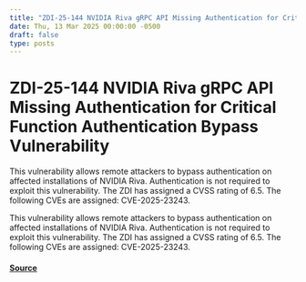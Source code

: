 ```yaml
---
title: "ZDI-25-144 NVIDIA Riva gRPC API Missing Authentication for Critical Function Authentication Bypass Vulnerability"
date: Thu, 13 Mar 2025 00:00:00 -0500
draft: false
type: posts
---
```

# ZDI-25-144 NVIDIA Riva gRPC API Missing Authentication for Critical Function Authentication Bypass Vulnerability





This vulnerability allows remote attackers to bypass authentication on affected installations of NVIDIA Riva. Authentication is not required to exploit this vulnerability. The ZDI has assigned a CVSS rating of 6.5. The following CVEs are assigned: CVE-2025-23243.

This vulnerability allows remote attackers to bypass authentication on affected installations of NVIDIA Riva. Authentication is not required to exploit this vulnerability. The ZDI has assigned a CVSS rating of 6.5. The following CVEs are assigned: CVE-2025-23243.

#### [Source](http://www.zerodayinitiative.com/advisories/ZDI-25-144/)

